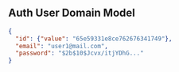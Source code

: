 ## Auth User Domain Model

````json
{
  "id": {"value": "65e59331e8ce762676341749"},
  "email": "user1@mail.com",
  "password": "$2b$10$Jcvx/itjYDhG..."
}
````